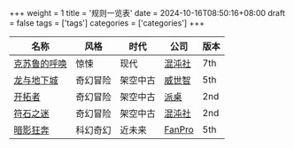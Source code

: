 +++
weight = 1
title = '规则一览表'
date = 2024-10-16T08:50:16+08:00
draft = false
tags = ['tags']
categories = ['categories']
+++

| 名称 | 风格 | 时代 | 公司 | 版本 |
| --------------- | --------------- | --------------- | --------------- | --------------- |
| [克苏鲁的呼唤]()  | 惊悚 | 现代 | [混沌社]() | 7th |
| [龙与地下城]() | 奇幻冒险 | 架空中古 | [威世智]() | 5th |
| [开拓者]() | 奇幻冒险 | 架空中古 | [派桌]() | 2nd |
| [符石之迷]() | 奇幻冒险 | 架空中古 | [混沌社]() | 2nd |
| [暗影狂奔]() | 科幻奇幻 | 近未来 | [FanPro]() | 5th |
